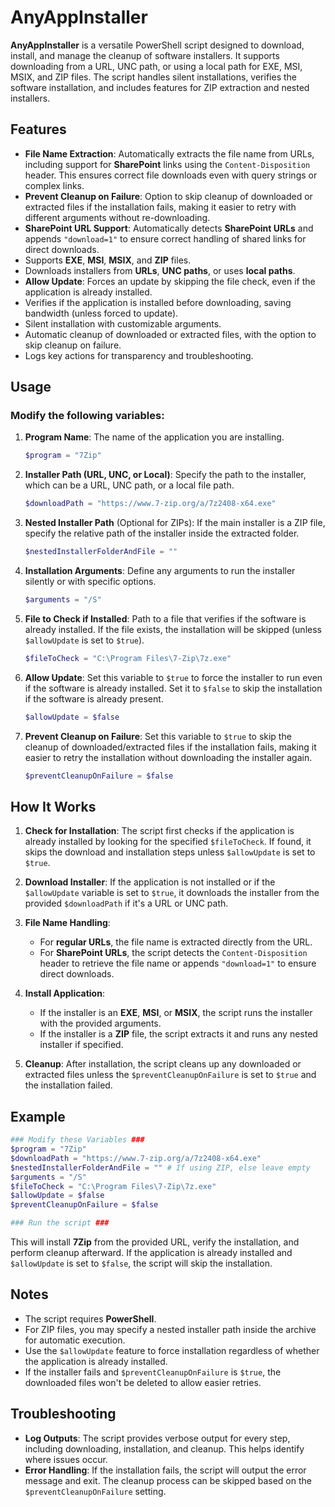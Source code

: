 # AnyAppInstaller

**AnyAppInstaller** is a versatile PowerShell script designed to download, install, and manage the cleanup of software installers. It supports downloading from a URL, UNC path, or using a local path for EXE, MSI, MSIX, and ZIP files. The script handles silent installations, verifies the software installation, and includes features for ZIP extraction and nested installers.

## Features

- **File Name Extraction**: Automatically extracts the file name from URLs, including support for **SharePoint** links using the `Content-Disposition` header. This ensures correct file downloads even with query strings or complex links.
- **Prevent Cleanup on Failure**: Option to skip cleanup of downloaded or extracted files if the installation fails, making it easier to retry with different arguments without re-downloading.
- **SharePoint URL Support**: Automatically detects **SharePoint URLs** and appends `"download=1"` to ensure correct handling of shared links for direct downloads.
- Supports **EXE**, **MSI**, **MSIX**, and **ZIP** files.
- Downloads installers from **URLs**, **UNC paths**, or uses **local paths**.
- **Allow Update**: Forces an update by skipping the file check, even if the application is already installed.
- Verifies if the application is installed before downloading, saving bandwidth (unless forced to update).
- Silent installation with customizable arguments.
- Automatic cleanup of downloaded or extracted files, with the option to skip cleanup on failure.
- Logs key actions for transparency and troubleshooting.

## Usage
### Modify the following variables:

1. **Program Name**: The name of the application you are installing.
    ```powershell
    $program = "7Zip"
    ```

2. **Installer Path (URL, UNC, or Local)**: Specify the path to the installer, which can be a URL, UNC path, or a local file path.
    ```powershell
    $downloadPath = "https://www.7-zip.org/a/7z2408-x64.exe"
    ```

3. **Nested Installer Path** (Optional for ZIPs): If the main installer is a ZIP file, specify the relative path of the installer inside the extracted folder.
    ```powershell
    $nestedInstallerFolderAndFile = ""
    ```

4. **Installation Arguments**: Define any arguments to run the installer silently or with specific options.
    ```powershell
    $arguments = "/S"
    ```

5. **File to Check if Installed**: Path to a file that verifies if the software is already installed. If the file exists, the installation will be skipped (unless `$allowUpdate` is set to `$true`).
    ```powershell
    $fileToCheck = "C:\Program Files\7-Zip\7z.exe"
    ```

6. **Allow Update**: Set this variable to `$true` to force the installer to run even if the software is already installed. Set it to `$false` to skip the installation if the software is already present.
    ```powershell
    $allowUpdate = $false
    ```

7. **Prevent Cleanup on Failure**: Set this variable to `$true` to skip the cleanup of downloaded/extracted files if the installation fails, making it easier to retry the installation without downloading the installer again.
    ```powershell
    $preventCleanupOnFailure = $false
    ```

## How It Works

1. **Check for Installation**: The script first checks if the application is already installed by looking for the specified `$fileToCheck`. If found, it skips the download and installation steps unless `$allowUpdate` is set to `$true`.

2. **Download Installer**: If the application is not installed or if the `$allowUpdate` variable is set to `$true`, it downloads the installer from the provided `$downloadPath` if it's a URL or UNC path.

3. **File Name Handling**:
   - For **regular URLs**, the file name is extracted directly from the URL.
   - For **SharePoint URLs**, the script detects the `Content-Disposition` header to retrieve the file name or appends `"download=1"` to ensure direct downloads.

4. **Install Application**:
    - If the installer is an **EXE**, **MSI**, or **MSIX**, the script runs the installer with the provided arguments.
    - If the installer is a **ZIP** file, the script extracts it and runs any nested installer if specified.

5. **Cleanup**: After installation, the script cleans up any downloaded or extracted files unless the `$preventCleanupOnFailure` is set to `$true` and the installation failed.

## Example

```powershell
### Modify these Variables ###
$program = "7Zip"
$downloadPath = "https://www.7-zip.org/a/7z2408-x64.exe"
$nestedInstallerFolderAndFile = "" # If using ZIP, else leave empty
$arguments = "/S"
$fileToCheck = "C:\Program Files\7-Zip\7z.exe"
$allowUpdate = $false
$preventCleanupOnFailure = $false

### Run the script ###
```

This will install **7Zip** from the provided URL, verify the installation, and perform cleanup afterward. If the application is already installed and `$allowUpdate` is set to `$false`, the script will skip the installation.

## Notes
- The script requires **PowerShell**.
- For ZIP files, you may specify a nested installer path inside the archive for automatic execution.
- Use the `$allowUpdate` feature to force installation regardless of whether the application is already installed.
- If the installer fails and `$preventCleanupOnFailure` is `$true`, the downloaded files won't be deleted to allow easier retries.

## Troubleshooting
- **Log Outputs**: The script provides verbose output for every step, including downloading, installation, and cleanup. This helps identify where issues occur.
- **Error Handling**: If the installation fails, the script will output the error message and exit. The cleanup process can be skipped based on the `$preventCleanupOnFailure` setting.
